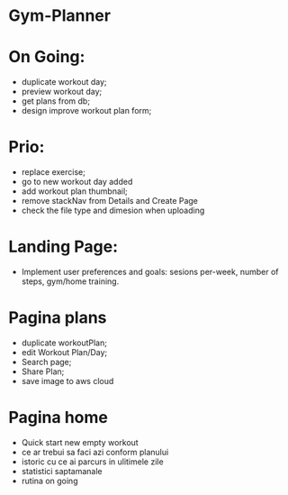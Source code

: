 # Gym-Planner

# On Going:

- duplicate workout day;
- preview workout day;
- get plans from db;
- design improve workout plan form;

# Prio:

- replace exercise;
- go to new workout day added
- add workout plan thumbnail;
- remove stackNav from Details and Create Page
- check the file type and dimesion when uploading

# Landing Page:

- Implement user preferences and goals: sesions per-week, number of steps, gym/home training.

# Pagina plans

- duplicate workoutPlan;
- edit Workout Plan/Day;
- Search page;
- Share Plan;
- save image to aws cloud

# Pagina home

- Quick start new empty workout
- ce ar trebui sa faci azi conform planului
- istoric cu ce ai parcurs in ulitimele zile
- statistici saptamanale
- rutina on going

